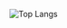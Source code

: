 ![Top Langs](https://github-readme-stats-git-master-hespadas-projects.vercel.app/api/top-langs/?username=hespadas&layout=compact&bg_color=000&border_color=30A3DC&title_color=E94D5F&text_color=FFF&count_private=true&include_all_commits=true)
